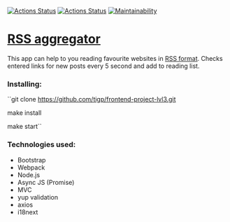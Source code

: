 [![Actions Status](https://github.com/tigp/frontend-project-lvl2/workflows/hexlet-check/badge.svg)](https://github.com/tigp/frontend-project-lvl3/actions)
[![Actions Status](https://github.com/tigp/frontend-project-lvl2/workflows/linter/badge.svg)](https://github.com/tigp/frontend-project-lvl2/actions)
[![Maintainability](https://api.codeclimate.com/v1/badges/78868d510459953ea872/maintainability)](https://codeclimate.com/github/tigp/frontend-project-lvl3/maintainability)

# [RSS aggregator](https://rss-app-tawny.vercel.app/)

This app can help to you reading favourite websites in [RSS format](https://en.wikipedia.org/wiki/RSS).
Checks entered links for new posts every 5 second and add to reading list.

### Installing:
``git clone https://github.com/tigp/frontend-project-lvl3.git

make install

make start``

### **Technologies used**:
- Bootstrap
- Webpack
- Node.js
- Async JS (Promise)
- MVC
- yup validation
- axios
- i18next